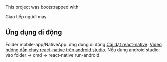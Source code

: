This project was bootstrapped with 

Giao tiếp người máy

## Ứng dụng di động
  Folder mobile-app/NativeApp: ứng dụng di động
  [Cài đặt react-native](https://facebook.github.io/react-native/docs/getting-started).
  [Video hướng dẫn chạy react-native trên android studio](https://www.youtube.com/watch?v=uhuoTcbquic).
  Nếu dùng android studio: vào folder -> cmd -> react-native run-android

